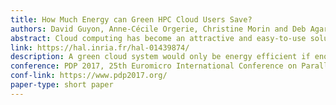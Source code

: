 ```yaml
---
title: How Much Energy can Green HPC Cloud Users Save?
authors: David Guyon, Anne-Cécile Orgerie, Christine Morin and Deb Agarwal
abstract: Cloud computing has become an attractive and easy-to-use solution for users who want to externalize the run of their applications. However, data centers hosting cloud systems consume enormous amounts of energy. Reducing this consumption becomes an urgent challenge with the rapid growth of cloud utilization. In this paper, we explore a way for energy-aware HPC cloud users to reduce their footprint on cloud infrastructures by reducing the size of the virtual resources they are asking for. We study the influence of green users on the system energy consumption and compare it with the consumption of more aggressive users in terms of resource utilization. We found that larger resources are more energy demanding even if they are faster in executing the applications. But, reducing too much the resources' size is also not beneficial for the energy consumption. A tradeoff lies in between these two options. 
link: https://hal.inria.fr/hal-01439874/
description: A green cloud system would only be energy efficient if enough users are using it. In this paper we variate the amount of users with different profiles and analyse the resulting energy consumption of a simulated data center
conference: PDP 2017, 25th Euromicro International Conference on Parallel, Distributed, and Network-Based Processing, Saint Petersbourg, Russia
conf-link: https://www.pdp2017.org/
paper-type: short paper
---
```


